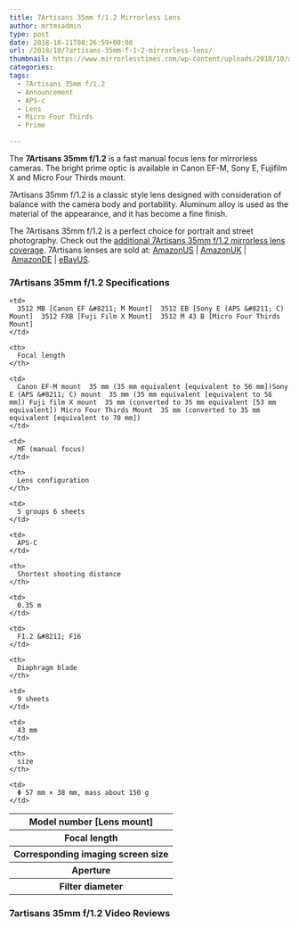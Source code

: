 ```yaml
---
title: 7Artisans 35mm f/1.2 Mirrorless Lens
author: mrtmsadmin
type: post
date: 2018-10-11T08:26:59+00:00
url: /2018/10/7artisans-35mm-f-1-2-mirrorless-lens/
thumbnail: https://www.mirrorlesstimes.com/wp-content/uploads/2018/10/additional-7artisans-35mm-f-1-2-mirrorless-lens-coverage.jpg
categories:
tags:
  - 7Artisans 35mm f/1.2
  - Announcement
  - APS-c
  - Lens
  - Micro Four Thirds
  - Prime

---
```

The **7Artisans 35mm f/1.2** is a fast manual focus lens for mirrorless cameras. The bright prime optic is available in Canon EF-M, Sony E, Fujifilm X and Micro Four Thirds mount.

7Artisans 35mm f/1.2 is a classic style lens designed with consideration of balance with the camera body and portability. Aluminum alloy is used as the material of the appearance, and it has become a fine finish.

The 7Artisans 35mm f/1.2 is a perfect choice for portrait and street photography. Check out the <a href="https://www.dailycameranews.com/2018/10/additional-7artisans-35mm-f-1-2-mirrorless-lens-coverage/" target="_blank" rel="noopener">additional 7Artisans 35mm f/1.2 mirrorless lens coverage</a>. 7Artisans lenses are sold at: <a href="https://aax-us-east.amazon-adsystem.com/x/c/Qqoi7z0NKhYAXZfTxUCwWLEAAAFfo_skXQEAAAFKASWYkyw/https://www.amazon.com/s/ref=as_at/?imprToken=Kt.x827UyMmf2RRSg1eLCA&slotNum=0&url=search-alias=aps&field-keywords=7Artisans&rh=i:aps,k:7Artisans&linkCode=w61&tag=photorumors-20&linkId=eda2419017aa1e66c4aab0bd5de15a42" target="_blank" rel="noopener noreferrer">AmazonUS</a> | <a href="https://amzn.to/2yrXbiq" target="_blank" rel="noopener">AmazonUK</a> | <a href="https://amzn.to/2OgMAS7" target="_blank" rel="noopener">AmazonDE</a> | <a href="http://rover.ebay.com/rover/1/711-53200-19255-0/1?icep_ff3=9&pub=5575061265&toolid=10001&campid=5337389939&customid=&icep_uq=7artisans&icep_sellerId=&icep_ex_kw=&icep_sortBy=12&icep_catId=625&icep_minPrice=&icep_maxPrice=&ipn=psmain&icep_vectorid=229466&kwid=902099&mtid=824&kw=lg" target="_blank" rel="noopener noreferrer">eBayUS</a>.<!--more-->

### 7Artisans 35mm f/1.2 Specifications

<table  class=" table table-hover" >
  <tr>
    <th>
      Model number [Lens mount]
    </th>
    
    <td>
      3512 MB [Canon EF &#8211; M Mount]  3512 EB [Sony E (APS &#8211; C) Mount]  3512 FXB [Fuji Film X Mount]  3512 M 43 B [Micro Four Thirds Mount]
    </td>
    
    <th>
      Focal length
    </th>
    
    <td>
      Canon EF-M mount  35 mm (35 mm equivalent [equivalent to 56 mm])Sony E (APS &#8211; C) mount  35 mm (35 mm equivalent [equivalent to 56 mm]) Fuji film X mount  35 mm (converted to 35 mm equivalent [53 mm equivalent]) Micro Four Thirds Mount  35 mm (converted to 35 mm equivalent [equivalent to 70 mm])
    </td>
  </tr>
  
  <tr>
    <th>
      Focal length
    </th>
    
    <td>
      MF (manual focus)
    </td>
    
    <th>
      Lens configuration
    </th>
    
    <td>
      5 groups 6 sheets
    </td>
  </tr>
  
  <tr>
    <th>
      Corresponding imaging screen size
    </th>
    
    <td>
      APS-C
    </td>
    
    <th>
      Shortest shooting distance
    </th>
    
    <td>
      0.35 m
    </td>
  </tr>
  
  <tr>
    <th>
      Aperture
    </th>
    
    <td>
      F1.2 &#8211; F16
    </td>
    
    <th>
      Diaphragm blade
    </th>
    
    <td>
      9 sheets
    </td>
  </tr>
  
  <tr>
    <th>
      Filter diameter
    </th>
    
    <td>
      43 mm
    </td>
    
    <th>
      size
    </th>
    
    <td>
      Φ 57 mm × 38 mm, mass about 150 g
    </td>
  </tr>
</table>

### 7artisans 35mm f/1.2 Video Reviews